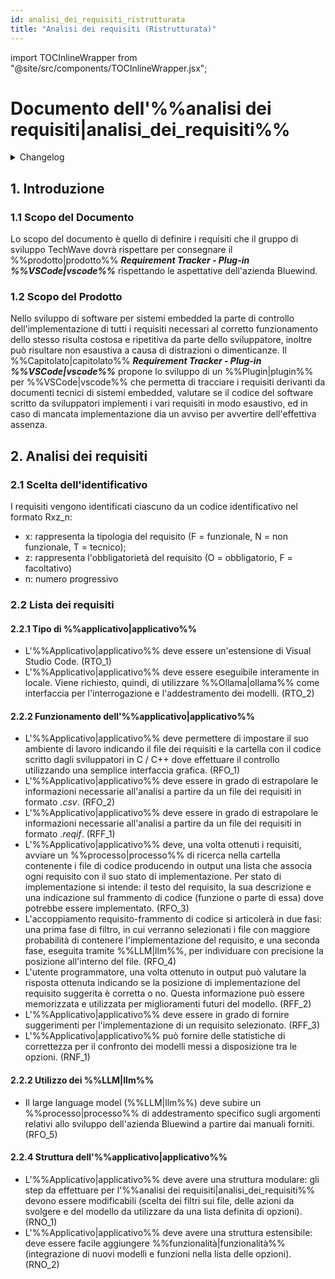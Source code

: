 ```yaml
---
id: analisi_dei_requisiti_ristrutturata
title: "Analisi dei requisiti (Ristrutturata)"
---
```


import TOCInlineWrapper from "@site/src/components/TOCInlineWrapper.jsx";

# Documento dell'%%analisi dei requisiti|analisi_dei_requisiti%%

<details>
  <summary>Changelog</summary>

| Data       | Versione | Descrizione                                                 | Autore       | Data Verifica | Verificatore |
| ---------- | -------- | ----------------------------------------------------------- | ------------ | ------------- | ------------ |
| 03/01/2025 | 1.1.0    | Aggiunta termini glossario e riorganizzazione dei requisiti | Pistori Gaia | 04/01/2025    | Luca Monetti |
| 13/12/2024 | 1.0.0    | Prima stesura del documento                                 | Pistori Gaia | 13/12/2024    | Luca Monetti |

</details>

<TOCInlineWrapper toc={toc} />

## 1. Introduzione

### 1.1 Scopo del Documento

Lo scopo del documento è quello di definire i requisiti che il gruppo di sviluppo TechWave dovrà rispettare per consegnare il %%prodotto|prodotto%% **_Requirement Tracker - Plug-in %%VSCode|vscode%%_** rispettando le aspettative dell'azienda Bluewind.

### 1.2 Scopo del Prodotto

Nello sviluppo di software per sistemi embedded la parte di controllo dell'implementazione di tutti i requisiti necessari al corretto funzionamento dello stesso risulta costosa e ripetitiva da parte dello sviluppatore, inoltre può risultare non esaustiva a causa di distrazioni o dimenticanze. Il %%Capitolato|capitolato%% **_Requirement Tracker - Plug-in %%VSCode|vscode%%_** propone lo sviluppo di un %%Plugin|plugin%% per %%VSCode|vscode%% che permetta di tracciare i requisiti derivanti da documenti tecnici di sistemi embedded, valutare se il codice del software scritto da sviluppatori implementi i vari requisiti in modo esaustivo, ed in caso di mancata implementazione dia un avviso per avvertire dell'effettiva assenza.

## 2. Analisi dei requisiti

### 2.1 Scelta dell'identificativo

I requisiti vengono identificati ciascuno da un codice identificativo nel formato Rxz_n:

- x: rappresenta la tipologia del requisito (F = funzionale, N = non funzionale, T = tecnico);
- z: rappresenta l'obbligatorietà del requisito (O = obbligatorio, F = facoltativo)
- n: numero progressivo

### 2.2 Lista dei requisiti

#### 2.2.1 Tipo di %%applicativo|applicativo%%

- L'%%Applicativo|applicativo%% deve essere un'estensione di Visual Studio Code. (RTO_1)
- L'%%Applicativo|applicativo%% deve essere eseguibile interamente in locale. Viene richiesto, quindi, di utilizzare %%Ollama|ollama%% come interfaccia per l'interrogazione e l'addestramento dei modelli. (RTO_2)

#### 2.2.2 Funzionamento dell'%%applicativo|applicativo%%

- L'%%Applicativo|applicativo%% deve permettere di impostare il suo ambiente di lavoro indicando il file dei requisiti e la cartella con il codice scritto dagli sviluppatori in C / C++ dove effettuare il controllo utilizzando una semplice interfaccia grafica. (RFO_1)
- L'%%Applicativo|applicativo%% deve essere in grado di estrapolare le informazioni necessarie all'analisi a partire da un file dei requisiti in formato _.csv_. (RFO_2)
- L'%%Applicativo|applicativo%% deve essere in grado di estrapolare le informazioni necessarie all'analisi a partire da un file dei requisiti in formato _.reqif_. (RFF_1)
- L'%%Applicativo|applicativo%% deve, una volta ottenuti i requisiti, avviare un %%processo|processo%% di ricerca nella cartella contenente i file di codice producendo in output una lista che associa ogni requisito con il suo stato di implementazione. Per stato di implementazione si intende: il testo del requisito, la sua descrizione e una indicazione sul frammento di codice (funzione o parte di essa) dove potrebbe essere implementato. (RFO_3)
- L'accoppiamento requisito-frammento di codice si articolerà in due fasi: una prima fase di filtro, in cui verranno selezionati i file con maggiore probabilità di contenere l'implementazione del requisito, e una seconda fase, eseguita tramite %%LLM|llm%%, per individuare con precisione la posizione all'interno del file. (RFO_4)
- L'utente programmatore, una volta ottenuto in output può valutare la risposta ottenuta indicando se la posizione di implementazione del requisito suggerita è corretta o no. Questa informazione può essere memorizzata e utilizzata per miglioramenti futuri del modello. (RFF_2)
- L'%%Applicativo|applicativo%% deve essere in grado di fornire suggerimenti per l'implementazione di un requisito selezionato. (RFF_3)
- L'%%Applicativo|applicativo%% può fornire delle statistiche di correttezza per il confronto dei modelli messi a disposizione tra le opzioni. (RNF_1)

#### 2.2.2 Utilizzo dei %%LLM|llm%%

- Il large language model (%%LLM|llm%%) deve subire un %%processo|processo%% di addestramento specifico sugli argomenti relativi allo sviluppo dell'azienda Bluewind a partire dai manuali forniti. (RFO_5)

#### 2.2.4 Struttura dell'%%applicativo|applicativo%%

- L'%%Applicativo|applicativo%% deve avere una struttura modulare: gli step da effettuare per l'%%analisi dei requisiti|analisi_dei_requisiti%% devono essere modificabili (scelta dei filtri sui file, delle azioni da svolgere e del modello da utilizzare da una lista definita di opzioni). (RNO_1)
- L'%%Applicativo|applicativo%% deve avere una struttura estensibile: deve essere facile aggiungere %%funzionalità|funzionalità%% (integrazione di nuovi modelli e funzioni nella lista delle opzioni). (RNO_2)
